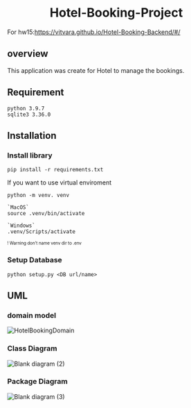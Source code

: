<h1 align="center"> Hotel-Booking-Project </h1>

For hw15:https://vitvara.github.io/Hotel-Booking-Backend/#/

## overview
This application was create for Hotel to manage the bookings.

## Requirement
```
python 3.9.7
sqlite3 3.36.0
```

## Installation
### Install library
```
pip install -r requirements.txt
```
If you want to use virtual enviroment
```
python -m venv. venv
```

```
`MacOS`
source .venv/bin/activate

`Windows`
.venv/Scripts/activate
```

<sub><sup>! Warning don't name venv dir to .env</sup></sub>

### Setup Database
```
python setup.py <DB url/name>
```

## UML
### domain model

![HotelBookingDomain](https://user-images.githubusercontent.com/69972884/165531327-a4d788fe-a4e0-4bbc-b48b-e8ee6883b18e.jpg)

### Class Diagram
![Blank diagram (2)](https://user-images.githubusercontent.com/69972884/165548499-0c0686a4-7df5-43fe-b10a-74223758d481.png)

### Package Diagram
![Blank diagram (3)](https://user-images.githubusercontent.com/69972884/165555452-436ec681-afa6-4fed-a481-5e788d11f7e5.png)

